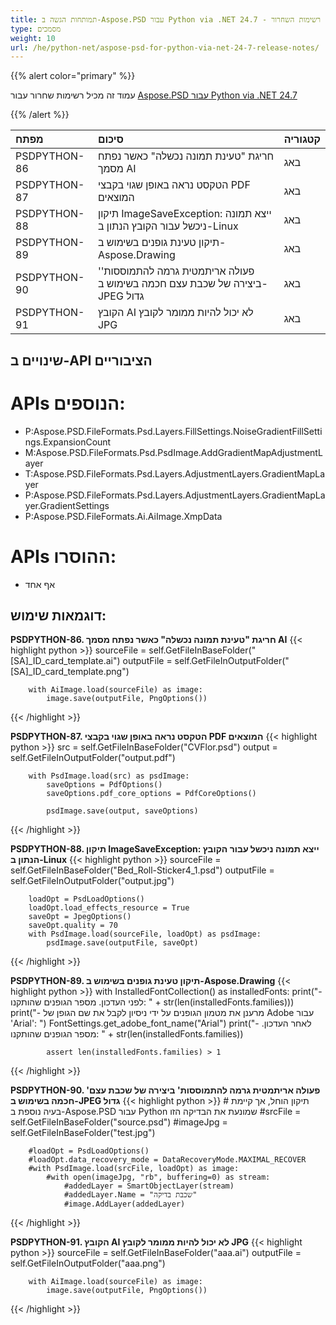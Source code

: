 ```yaml
---
title: תמותחות הגשה ב-Aspose.PSD עבור Python via .NET 24.7 - רשימות השחרור
type: מסמכים
weight: 10
url: /he/python-net/aspose-psd-for-python-via-net-24-7-release-notes/
---
```


{{% alert color="primary" %}}

עמוד זה מכיל רשימות שחרור עבור [Aspose.PSD עבור Python via .NET 24.7](https://pypi.org/project/aspose-psd/)

{{% /alert %}}

| **מפתח**      | **סיכום**                                                                                                       | **קטגוריה** |
|:-------------|:------------------------------------------------------------------------------------------------------------------|:-------------|
| PSDPYTHON-86 | חריגת "טעינת תמונה נכשלה" כאשר נפתח מסמך AI                                            | באג      |
| PSDPYTHON-87 | הטקסט נראה באופן שגוי בקבצי PDF המוצאים                                                | באג      |
| PSDPYTHON-88 | תיקון ImageSaveException: ייצא תמונה ניכשל עבור הקובץ הנתון ב-Linux                          | באג      |
| PSDPYTHON-89 | תיקון טעינת גופנים בשימוש ב-Aspose.Drawing                                                    | באג      |
| PSDPYTHON-90 | 'פעולה אריתמטית גרמה להתמוססות' ביצירה של שכבת עצם חכמה בשימוש ב-JPEG גדול | באג      |
| PSDPYTHON-91 | הקובץ AI לא יכול להיות ממומר לקובץ JPG                                                   | באג      |

## **שינויים ב-API הציבוריים**
# **APIs הנוספים:**
- P:Aspose.PSD.FileFormats.Psd.Layers.FillSettings.NoiseGradientFillSettings.ExpansionCount
- M:Aspose.PSD.FileFormats.Psd.PsdImage.AddGradientMapAdjustmentLayer
- T:Aspose.PSD.FileFormats.Psd.Layers.AdjustmentLayers.GradientMapLayer
- P:Aspose.PSD.FileFormats.Psd.Layers.AdjustmentLayers.GradientMapLayer.GradientSettings
- P:Aspose.PSD.FileFormats.Ai.AiImage.XmpData

# **APIs ההוסרו:**
- אף אחד

## **דוגמאות שימוש:**

**PSDPYTHON-86. חריגת "טעינת תמונה נכשלה" כאשר נפתח מסמך AI**
{{< highlight python >}}
        sourceFile = self.GetFileInBaseFolder("[SA]_ID_card_template.ai")
        outputFile = self.GetFileInOutputFolder("[SA]_ID_card_template.png")

        with AiImage.load(sourceFile) as image:
            image.save(outputFile, PngOptions())
{{< /highlight >}}

**PSDPYTHON-87. הטקסט נראה באופן שגוי בקבצי PDF המוצאים**
{{< highlight python >}}
        src = self.GetFileInBaseFolder("CVFlor.psd")
        output = self.GetFileInOutputFolder("output.pdf")

        with PsdImage.load(src) as psdImage:
            saveOptions = PdfOptions()
            saveOptions.pdf_core_options = PdfCoreOptions()

            psdImage.save(output, saveOptions)
{{< /highlight >}}


**PSDPYTHON-88. תיקון ImageSaveException: ייצא תמונה ניכשל עבור הקובץ הנתון ב-Linux**
{{< highlight python >}}
        sourceFile = self.GetFileInBaseFolder("Bed_Roll-Sticker4_1.psd")
        outputFile = self.GetFileInOutputFolder("output.jpg")

        loadOpt = PsdLoadOptions()
        loadOpt.load_effects_resource = True
        saveOpt = JpegOptions()
        saveOpt.quality = 70
        with PsdImage.load(sourceFile, loadOpt) as psdImage:
            psdImage.save(outputFile, saveOpt)
{{< /highlight >}}


**PSDPYTHON-89. תיקון טעינת גופנים בשימוש ב-Aspose.Drawing**
{{< highlight python >}}
        with InstalledFontCollection() as installedFonts:
            print("- לפני העדכון. מספר הגופנים שהותקנו: " + str(len(installedFonts.families)))
            print("- מרענן את מטמון הגופנים על ידי ניסיון לקבל את שם הגופן של Adobe עבור 'Arial': ")
            FontSettings.get_adobe_font_name("Arial")
            print("- לאחר העדכון. מספר הגופנים שהותקנו: " + str(len(installedFonts.families))

            assert len(installedFonts.families) > 1
{{< /highlight >}}


**PSDPYTHON-90. 'פעולה אריתמטית גרמה להתמוססות' ביצירה של שכבת עצם חכמה בשימוש ב-JPEG גדול**
{{< highlight python >}}
        # תיקון הוחל, אך קיימת בעיה נוספת ב-Aspose.PSD עבור Python שמונעת את הבדיקה הזו
        #srcFile = self.GetFileInBaseFolder("source.psd")
        #imageJpg = self.GetFileInBaseFolder("test.jpg")

        #loadOpt = PsdLoadOptions()
        #loadOpt.data_recovery_mode = DataRecoveryMode.MAXIMAL_RECOVER
        #with PsdImage.load(srcFile, loadOpt) as image:
            #with open(imageJpg, "rb", buffering=0) as stream:
                #addedLayer = SmartObjectLayer(stream)
                #addedLayer.Name = "שכבת בדיקה"
                #image.AddLayer(addedLayer)
{{< /highlight >}}


**PSDPYTHON-91. הקובץ AI לא יכול להיות ממומר לקובץ JPG**
{{< highlight python >}}
        sourceFile = self.GetFileInBaseFolder("aaa.ai")
        outputFile = self.GetFileInOutputFolder("aaa.png")

        with AiImage.load(sourceFile) as image:
            image.save(outputFile, PngOptions())
{{< /highlight >}}
